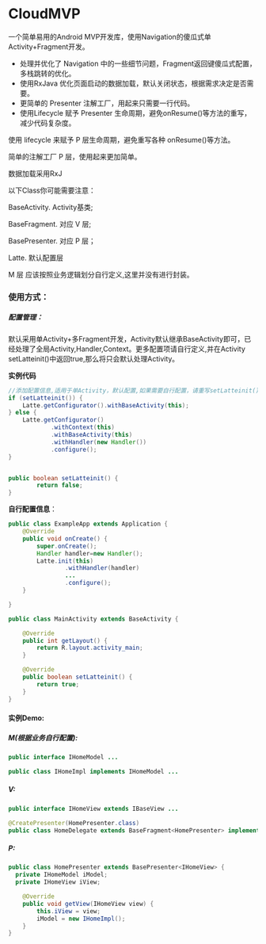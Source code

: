 # CloudMVP

一个简单易用的Android MVP开发库，使用Navigation的傻瓜式单Activity+Fragment开发。

- 处理并优化了 Navigation 中的一些细节问题，Fragment返回键傻瓜式配置，多栈跳转的优化。
- 使用RxJava 优化页面启动的数据加载，默认关闭状态，根据需求决定是否需要。
- 更简单的 Presenter 注解工厂，用起来只需要一行代码。
- 使用Lifecycle 赋予 Presenter 生命周期，避免onResume()等方法的重写，减少代码复杂度。

使用 lifecycle 来赋予 P 层生命周期，避免重写各种 onResume()等方法。

简单的注解工厂 P 层，使用起来更加简单。

数据加载采用RxJ

以下Class你可能需要注意：

BaseActivity. Activity基类;

BaseFragment.  对应 V 层;

BasePresenter. 对应 P 层；

Latte.  默认配置层

M 层 应该按照业务逻辑划分自行定义,这里并没有进行封装。



### 使用方式：

##### 配置管理：

默认采用单Activity+多Fragment开发，Activity默认继承BaseActivity即可，已经处理了全局Activity,Handler,Context。更多配置项请自行定义,并在Activity setLatteinit()中返回true,那么将只会默认处理Activity。

**实例代码**

```java
//添加配置信息,适用于单Activity，默认配置,如果需要自行配置，请重写setLatteinit()返回值
if (setLatteinit()) {
    Latte.getConfigurator().withBaseActivity(this);
} else {
    Latte.getConfigurator()
            .withContext(this)
            .withBaseActivity(this)
            .withHandler(new Handler())
            .configure();
}


public boolean setLatteinit() {
        return false;
}
```

**自行配置信息**：

```java
public class ExampleApp extends Application {
    @Override
    public void onCreate() {
        super.onCreate();
        Handler handler=new Handler();
        Latte.init(this)
                .withHandler(handler)
                ...
                .configure();
    }

}
```

```java
public class MainActivity extends BaseActivity {

    @Override
    public int getLayout() {
        return R.layout.activity_main;
    }

    @Override
    public boolean setLatteinit() {
        return true;
    }
}
```



#### 实例Demo:

##### M(根据业务自行配置):

```java
public interface IHomeModel ...
```

```java
public class IHomeImpl implements IHomeModel ...
```



##### V:

```java
public interface IHomeView extends IBaseView ...
```

```java
@CreatePresenter(HomePresenter.class)
public class HomeDelegate extends BaseFragment<HomePresenter> implements IHomeView ...
```



##### P:

```java
public class HomePresenter extends BasePresenter<IHomeView> {
  private IHomeModel iModel;
  private IHomeView iView;

    @Override
    public void getView(IHomeView view) {
        this.iView = view;
        iModel = new IHomeImpl();
    }
}
```